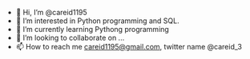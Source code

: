 - 👋 Hi, I’m @careid1195
- 👀 I’m interested in Python programming and SQL.
- 🌱 I’m currently learning Pythong programming 
- 💞️ I’m looking to collaborate on ...
- 📫 How to reach me careid1195@gmail.com, twitter name @careid_3

<!---
careid1195/careid1195 is a ✨ special ✨ repository because its `README.md` (this file) appears on your GitHub profile.
You can click the Preview link to take a look at your changes.
--->
